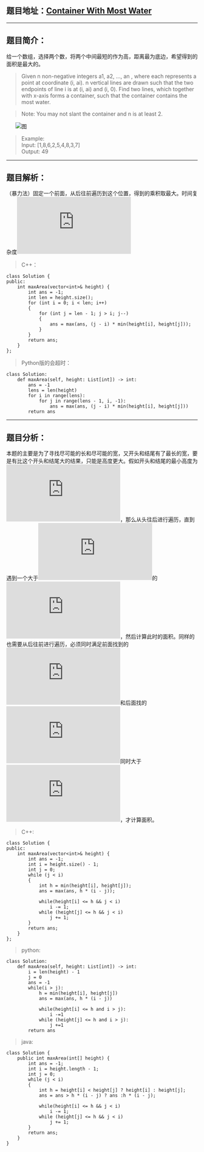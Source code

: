 ## 题目地址：[Container With Most Water](https://leetcode.com/problems/container-with-most-water/)
---
## 题目简介：
给一个数组，选择两个数，将两个中间最短的作为高，距离最为底边，希望得到的面积是最大的。

> Given n non-negative integers a1, a2, ..., an , where each represents a point at coordinate (i, ai). n vertical lines are drawn such that the two endpoints of line i is at (i, ai) and (i, 0). Find two lines, which together with x-axis forms a container, such that the container contains the most water.
 
> Note: You may not slant the container and n is at least 2.

&nbsp;&nbsp;&nbsp;&nbsp;&nbsp;&nbsp;![图](https://img-blog.csdnimg.cn/20190308082013453.png?x-oss-process=image/watermark,type_ZmFuZ3poZW5naGVpdGk,shadow_10,text_aHR0cHM6Ly9ibG9nLmNzZG4ubmV0L2NoYW9fc2hpbmU=,size_16,color_FFFFFF,t_70)

> Example:  
> Input: [1,8,6,2,5,4,8,3,7]  
> Output: 49  

---
## 题目解析：  
（暴力法）固定一个前面，从后往前遍历到这个位置，得到的乘积取最大。时间复杂度![latex](https://private.codecogs.com/gif.latex?O%5Cleft%20%28%20n%5E%7B2%7D%20%5Cright%20%29)
> C++：

```
class Solution {
public:
    int maxArea(vector<int>& height) {
        int ans = -1;
        int len = height.size();
        for (int i = 0; i < len; i++)
        {
            for (int j = len - 1; j > i; j--)
            {
                ans = max(ans, (j - i) * min(height[i], height[j]));
            }
        }
        return ans;
    }
};
```
> Python版的会超时：

```
class Solution:
    def maxArea(self, height: List[int]) -> int:
        ans = -1
        lens = len(height)
        for i in range(lens):
            for j in range(lens - 1, i, -1):
                ans = max(ans, (j - i) * min(height[i], height[j]))
        return ans
```
---
## 题目分析：  
本题的主要是为了寻找尽可能的长和尽可能的宽，又开头和结尾有了最长的宽，要是有比这个开头和结尾大的结果，只能是高度更大。假如开头和结尾的最小高度为![h_{0}](https://private.codecogs.com/gif.latex?h_%7B0%7D)，那么从头往后进行遍历，直到遇到一个大于![h_{0}](https://private.codecogs.com/gif.latex?h_%7B0%7D)的![h_{1}](https://private.codecogs.com/gif.latex?h_%7B1%7D)，然后计算此时的面积。同样的也需要从后往前进行遍历，必须同时满足前面找到的![h_{1}](https://private.codecogs.com/gif.latex?h_%7B1%7D)和后面找的![h_{2}](https://private.codecogs.com/gif.latex?h_%7B2%7D)同时大于![h_{0}](https://private.codecogs.com/gif.latex?h_%7B0%7D)，才计算面积。

> C++:
```
class Solution {
public:
    int maxArea(vector<int>& height) {
        int ans = -1;
        int i = height.size() - 1;
        int j = 0;
        while (j < i)
        {
            int h = min(height[i], height[j]);
            ans = max(ans, h * (i - j));
 
            while(height[i] <= h && j < i)
                i -= 1;
            while (height[j] <= h && j < i)
                j += 1;
        }
        return ans;
    }
};
```
> python:
```
class Solution:
    def maxArea(self, height: List[int]) -> int:
        i = len(height) - 1
        j = 0
        ans = -1
        while(i > j):
            h = min(height[i], height[j])
            ans = max(ans, h * (i - j))
 
            while(height[i] <= h and i > j):
                i -=1
            while (height[j] <= h and i > j):
                j +=1
        return ans
```

> java:
```
class Solution {
    public int maxArea(int[] height) {
        int ans = -1;
        int i = height.length - 1;
        int j = 0;
        while (j < i)
        {
            int h = height[i] < height[j] ? height[i] : height[j];
            ans = ans > h * (i - j) ? ans :h * (i - j);
 
            while(height[i] <= h && j < i)
                i -= 1;
            while (height[j] <= h && j < i)
                j += 1;
        }
        return ans;
    }
}
```

